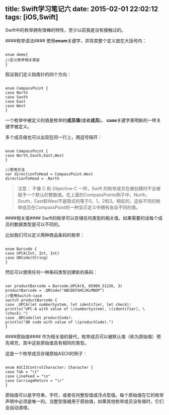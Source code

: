 title: Swift学习笔记六
date: 2015-02-01 22:02:12
tags: [iOS,Swift]
---
Swift中的枚举拥有很棒的特性，至少以前我是没有接触过的。

####枚举语法####
使用**enum**关键字，并将其整个定义放在大括号内：
<pre><code>
enum demo{
//定义枚举相关类容
}
</code></pre>
假设我们定义指南针的四个方向：
<pre><code>
enum CompassPoint {
case North
case South
case East
case West
}
</code></pre>
一个枚举中被定义的值是枚举的**成员值**(或者**成员**)。
**case**关键字表明新的一样关键字被定义。

多个成员值也可以出现在同一行上，用逗号隔开：
<pre><code>
enum CompassPoint {
case North,South,East,West
}

//使用方法
var directionToHead = CompassPoint.West
directionToHead = .North
</code></pre>

> 注意：
不像 C 和 Objective-C 一样，Swift 的枚举成员在被创建时不会被赋予一个默认的整数值。在上面的CompassPoints例子中，North，South，East和West不是隐式的等于0，1，2和3。相反的，这些不同的枚举成员在CompassPoint的一种显示定义中拥有各自不同的值。

####相关值####
Swift的枚举可以存储任何类型的相关值，如果需要的话每个成员的数据类型是可以不同的。

比如我们可以定义两种商品条码的枚举：
<pre><code>
enum Barcode {
case UPCA(Int, Int, Int)
case QRCode(String)
}
</code></pre>
然后可以使用任何一种条码类型创建新的条码：
<pre><code>
var productBarcode = Barcode.UPCA(8, 85909_51226, 3)
productBarcode = .QRCode("ABCDEFGHIJKLMNOP")
//使用Switch-case
switch productBarcode {
case .UPCA(let numberSystem, let identifier, let check):
println("UPC-A with value of \(numberSystem), \(identifier), \(check).")
case .QRCode(let productCode):
println("QR code with value of \(productCode).")
}
</code></pre>
####原始值####
作为相关值的替代，枚举成员可以被默认值（称为原始值）预先填充，其中这些原始值具有相同的类型。

这是一个枚举成员存储原始ASCII的例子：
<pre><code>
enum ASCIIControlCharacter: Character {
case Tab = "\t"
case LineFeed = "\n"
case CarriageReturn = "\r"
}
</code></pre>
原始值可以是字符串，字符，或者任何整型值或浮点型值。每个原始值在它的枚举声明中必须是唯一的。当整型值被用于原始值，如果其他枚举成员没有值时，它们会自动递增。